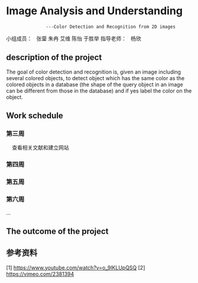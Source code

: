 # Image Analysis and Understanding
                   ---Color Detection and Recognition from 2D images

小组成员：
   张蓥 朱冉 艾维 陈怡 于胜举
指导老师：
   杨欣
   
## description of the project
   The  goal  of  color  detection  and  recognition  is,  given  an  image  including  several 
colored  objects,  to  detect  object  which has the same  color  as  the colored  objects  in a 
database  (the shape of the  query object  in an image can be different from those in the 
database)  and if yes label  the  color  on the object.

## Work schedule
### 第三周   
     查看相关文献和建立网站
     
### 第四周


### 第五周


### 第六周

 ...
 
## The outcome of the project



## 参考资料
  [1] https://www.youtube.com/watch?v=o_9lKLUpQSQ
  [2] https://vimeo.com/2381394
